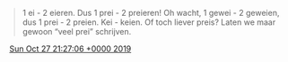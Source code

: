 > 1 ei \- 2 eieren\. Dus 1 prei \- 2 preieren\! Oh wacht, 1 gewei \- 2 geweien, dus 1 prei \- 2 preien\. Kei \- keien\. Of toch liever preis? Laten we maar gewoon “veel prei” schrijven\.

<img src="../../media/tweet.ico" width="12" /> [Sun Oct 27 21:27:06 +0000 2019](https://twitter.com/DromerDenker/status/1188567824505155585)